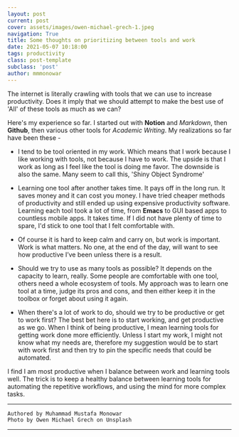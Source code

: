 ```yaml
---
layout: post
current: post
cover: assets/images/owen-michael-grech-1.jpeg
navigation: True
title: Some thoughts on prioritizing between tools and work
date: 2021-05-07 10:18:00
tags: productivity
class: post-template
subclass: 'post'
author: mmmonowar
---
```


The internet is literally crawling with tools that we can use to increase productivity. Does it imply that we should attempt to make the best use of 'All' of these tools as much as we can?

Here's my experience so far. I started out with **Notion** and *Markdown*, then **Github**, then various other tools for *Academic Writing*. My realizations so far have been these -

- I tend to be tool oriented in my work. Which means that I work because I like working with tools, not because I have to work. The upside is that I work as long as I feel like the tool is doing me favor. The downside is also the same. Many seem to call this, 'Shiny Object Syndrome'

- Learning one tool after another takes time. It pays off in the long run. It saves money and it can cost you money. I have tried cheaper methods of productivity and still ended up using expensive productivity software. Learning each tool took a lot of time, from **Emacs** to GUI based apps to countless mobile apps. It takes time. If I did not have plenty of time to spare, I'd stick to one tool that I felt comfortable with.

- Of course it is hard to keep calm and carry on, but work is important. Work is what matters. No one, at the end of the day, will want to see how productive I’ve been unless there is a result.

- Should we try to use as many tools as possible? It depends on the capacity to learn, really. Some people are comfortable with one tool, others need a whole ecosystem of tools. My approach was to learn one tool at a time, judge its pros and cons, and then either keep it in the toolbox or forget about using it again.

- When there's a lot of work to do, should we try to be productive or get to work first? The best bet here is to start working, and get productive as we go. When I think of being productive, I mean learning tools for getting work done more efficiently. Unless I start my work, I might not know what my needs are, therefore my suggestion would be to start with work first and then try to pin the specific needs that could be automated.

I find I am most productive when I balance between work and learning tools well. The trick is to keep a healthy balance between learning tools for automating the repetitive workflows, and using the mind for more complex tasks. 

---

    Authored by Muhammad Mustafa Monowar 
    Photo by Owen Michael Grech on Unsplash

---
